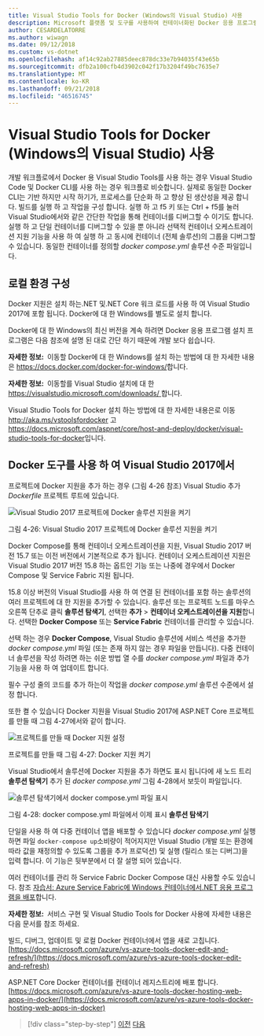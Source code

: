 ```yaml
---
title: Visual Studio Tools for Docker (Windows의 Visual Studio) 사용
description: Microsoft 플랫폼 및 도구를 사용하여 컨테이너화된 Docker 응용 프로그램 수명 주기
author: CESARDELATORRE
ms.author: wiwagn
ms.date: 09/12/2018
ms.custom: vs-dotnet
ms.openlocfilehash: af14c92ab27885deec878dc33e7b94035f43e65b
ms.sourcegitcommit: dfb2a100cfb4d3902c042f17b3204f49bc7635e7
ms.translationtype: MT
ms.contentlocale: ko-KR
ms.lasthandoff: 09/21/2018
ms.locfileid: "46516745"
---
```

# <a name="using-visual-studio-tools-for-docker-visual-studio-on-windows"></a>Visual Studio Tools for Docker (Windows의 Visual Studio) 사용

개발 워크플로에서 Docker 용 Visual Studio Tools를 사용 하는 경우 Visual Studio Code 및 Docker CLI를 사용 하는 경우 워크플로 비슷합니다. 실제로 동일한 Docker CLI는 기반 하지만 시작 하기가, 프로세스를 단순화 하 고 향상 된 생산성을 제공 합니다. 빌드를 실행 하 고 작업을 구성 합니다. 실행 하 고 f5 키 또는 Ctrl + f5를 눌러 Visual Studio에서와 같은 간단한 작업을 통해 컨테이너를 디버그할 수 이기도 합니다. 실행 하 고 단일 컨테이너를 디버그할 수 있을 뿐 아니라 선택적 컨테이너 오케스트레이션 지원 기능을 사용 하 여 실행 하 고 동시에 컨테이너 (전체 솔루션)의 그룹을 디버그할 수 있습니다. 동일한 컨테이너를 정의할 *docker compose.yml* 솔루션 수준 파일입니다.

## <a name="configuring-your-local-environment"></a>로컬 환경 구성

Docker 지원은 설치 하는.NET 및.NET Core 워크 로드를 사용 하 여 Visual Studio 2017에 포함 됩니다. Docker에 대 한 Windows를 별도로 설치 합니다.

Docker에 대 한 Windows의 최신 버전을 계속 하려면 Docker 응용 프로그램 설치 프로그램은 다음 참조에 설명 된 대로 간단 하기 때문에 개발 보다 쉽습니다.

**자세한 정보:** 이동할 Docker에 대 한 Windows를 설치 하는 방법에 대 한 자세한 내용은 <https://docs.docker.com/docker-for-windows/>합니다.

**자세한 정보:** 이동할를 Visual Studio 설치에 대 한 [ https://visualstudio.microsoft.com/downloads/ ](https://visualstudio.microsoft.com/downloads/)합니다.

Visual Studio Tools for Docker 설치 하는 방법에 대 한 자세한 내용은로 이동 <http://aka.ms/vstoolsfordocker> 고 <https://docs.microsoft.com/aspnet/core/host-and-deploy/docker/visual-studio-tools-for-docker>입니다.

## <a name="using-docker-tools-in-visual-studio-2017"></a>Docker 도구를 사용 하 여 Visual Studio 2017에서

프로젝트에 Docker 지원을 추가 하는 경우 (그림 4-26 참조) Visual Studio 추가 *Dockerfile* 프로젝트 루트에 있습니다.

![Visual Studio 2017 프로젝트에 Docker 솔루션 지원을 켜기](./media/image32.png)

그림 4-26: Visual Studio 2017 프로젝트에 Docker 솔루션 지원을 켜기

 Docker Compose를 통해 컨테이너 오케스트레이션을 지원, Visual Studio 2017 버전 15.7 또는 이전 버전에서 기본적으로 추가 됩니다. 컨테이너 오케스트레이션 지원은 Visual Studio 2017 버전 15.8 하는 옵트인 기능 또는 나중에 경우에서 Docker Compose 및 Service Fabric 지원 됩니다.

15.8 이상 버전의 Visual Studio를 사용 하 여 연결 된 컨테이너를 포함 하는 솔루션의 여러 프로젝트에 대 한 지원을 추가할 수 있습니다. 솔루션 또는 프로젝트 노드를 마우스 오른쪽 단추로 클릭 **솔루션 탐색기**, 선택한 **추가** > **컨테이너 오케스트레이션을 지원**합니다.  선택한 **Docker Compose** 또는 **Service Fabric** 컨테이너를 관리할 수 있습니다.

선택 하는 경우 **Docker Compose**, Visual Studio 솔루션에 서비스 섹션을 추가한 *docker compose.yml* 파일 (또는 존재 하지 않는 경우 파일을 만듭니다). 다중 컨테이너 솔루션을 작성 하려면 하는 쉬운 방법 열 수를 *docker compose.yml* 파일과 추가 기능을 사용 하 여 업데이트 합니다.

필수 구성 줄의 코드를 추가 하는이 작업을 *docker compose.yml* 솔루션 수준에서 설정 합니다.

또한 켤 수 있습니다 Docker 지원을 Visual Studio 2017에 ASP.NET Core 프로젝트를 만들 때 그림 4-27에서와 같이 합니다.

![프로젝트를 만들 때 Docker 지원 설정](./media/image33.png)

프로젝트를 만들 때 그림 4-27: Docker 지원 켜기

Visual Studio에서 솔루션에 Docker 지원을 추가 하면도 표시 됩니다에 새 노드 트리 **솔루션 탐색기** 추가 된 *docker compose.yml* 그림 4-28에서 보듯이 파일입니다.

![솔루션 탐색기에서 docker compose.yml 파일 표시](./media/image34.PNG)

그림 4-28: docker compose.yml 파일에서 이제 표시 **솔루션 탐색기**

단일을 사용 하 여 다중 컨테이너 앱을 배포할 수 있습니다 *docker compose.yml* 실행 하면 파일 `docker-compose up`소비량이 적어지지만 Visual Studio (개발 또는 환경에 따라 값을 재정의할 수 있도록 그룹을 추가 프로덕션) 및 실행 (릴리스 또는 디버그)을 입력 합니다. 이 기능은 뒷부분에서 더 잘 설명 되어 있습니다.

여러 컨테이너를 관리 하 Service Fabric Docker Compose 대신 사용할 수도 있습니다. 참조 [자습서: Azure Service Fabric에 Windows 컨테이너에서.NET 응용 프로그램을 배포](https://docs.microsoft.com/azure/service-fabric/service-fabric-host-app-in-a-container)합니다.

**자세한 정보:** 서비스 구현 및 Visual Studio Tools for Docker 사용에 자세한 내용은 다음 문서를 참조 하세요.

빌드, 디버그, 업데이트 및 로컬 Docker 컨테이너에서 앱을 새로 고칩니다. [https://docs.microsoft.com/azure/vs-azure-tools-docker-edit-and-refresh/](https://docs.microsoft.com/azure/vs-azure-tools-docker-edit-and-refresh)

ASP.NET Core Docker 컨테이너를 컨테이너 레지스트리에 배포 합니다. [https://docs.microsoft.com/azure/vs-azure-tools-docker-hosting-web-apps-in-docker/](https://docs.microsoft.com/azure/vs-azure-tools-docker-hosting-web-apps-in-docker)

>[!div class="step-by-step"]
[이전](docker-apps-inner-loop-workflow.md)
[다음](set-up-windows-containers-with-powershell.md)
